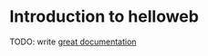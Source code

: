 # Introduction to helloweb

TODO: write [great documentation](http://jacobian.org/writing/what-to-write/)
